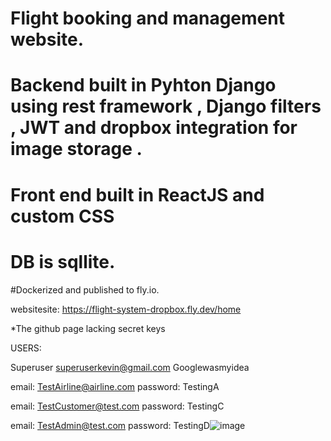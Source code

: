 # Flight booking and management website.

# Backend built in Pyhton Django using rest framework , Django filters , JWT  and dropbox integration for image storage  .
# Front end built in ReactJS and custom CSS

# DB is sqllite.

#Dockerized and published to fly.io.

websitesite:
  https://flight-system-dropbox.fly.dev/home

*The github page lacking secret keys 

USERS:

Superuser
superuserkevin@gmail.com
Googlewasmyidea

email: TestAirline@airline.com
password: TestingA

email: TestCustomer@test.com
password: TestingC

email: TestAdmin@test.com
password: TestingD![image](https://user-images.githubusercontent.com/93340569/226168368-2bce2e02-6c6a-49e7-aa0d-d28a3cf02727.png)

